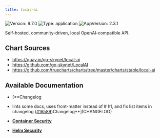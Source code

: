 ```yaml
---
title: local-ai
---
```


![Version: 8.7.0](https://img.shields.io/badge/Version-8.7.0-informational?style=flat-square) ![Type: application](https://img.shields.io/badge/Type-application-informational?style=flat-square) ![AppVersion: 2.3.1](https://img.shields.io/badge/AppVersion-2.3.1-informational?style=flat-square)

Self-hosted, community-driven, local OpenAI-compatible API.

## Chart Sources

- https://quay.io/go-skynet/local-ai
- https://github.com/go-skynet/LocalAI
- https://github.com/truecharts/charts/tree/master/charts/stable/local-ai

## Available Documentation

- [**Changelog
- lints some docs, uses front-matter instead of # h1, and fix list items in changelog ([#16589](https://github.com/truecharts/charts/issues/16589))Changelog**](CHANGELOG)

- [**Container Security**](container-security)

- [**Helm Security**](helm-security)

